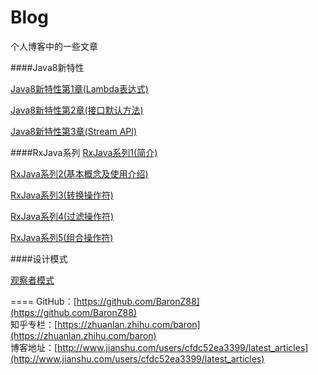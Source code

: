 # Blog
个人博客中的一些文章

####Java8新特性

[Java8新特性第1章(Lambda表达式)](https://github.com/BaronZ88/Blog/blob/master/Java8%E6%96%B0%E7%89%B9%E6%80%A7/Java8%E6%96%B0%E7%89%B9%E6%80%A7%E7%AC%AC1%E7%AB%A0\(Lambda%E8%A1%A8%E8%BE%BE%E5%BC%8F\).md)

[Java8新特性第2章(接口默认方法)](https://github.com/BaronZ88/Blog/blob/master/Java8%E6%96%B0%E7%89%B9%E6%80%A7/Java8%E6%96%B0%E7%89%B9%E6%80%A7%E7%AC%AC2%E7%AB%A0\(%E6%8E%A5%E5%8F%A3%E9%BB%98%E8%AE%A4%E6%96%B9%E6%B3%95\).md)

[Java8新特性第3章(Stream API)](https://github.com/BaronZ88/Blog/blob/master/Java8%E6%96%B0%E7%89%B9%E6%80%A7/Java8%E6%96%B0%E7%89%B9%E6%80%A7%E7%AC%AC3%E7%AB%A0\(Stream%20API\).md)

####RxJava系列
[RxJava系列1(简介)](https://github.com/BaronZ88/Blog/blob/master/RxJava%E7%B3%BB%E5%88%97/RxJava%E7%B3%BB%E5%88%971\(%E7%AE%80%E4%BB%8B\)/RxJava%E7%B3%BB%E5%88%971\(%E7%AE%80%E4%BB%8B\).md)

[RxJava系列2(基本概念及使用介绍)](https://github.com/BaronZ88/Blog/blob/master/RxJava%E7%B3%BB%E5%88%97/RxJava%E7%B3%BB%E5%88%972\(%E5%9F%BA%E6%9C%AC%E6%A6%82%E5%BF%B5%E5%8F%8A%E4%BD%BF%E7%94%A8%E4%BB%8B%E7%BB%8D\)/RxJava%E7%B3%BB%E5%88%972\(%E5%9F%BA%E6%9C%AC%E6%A6%82%E5%BF%B5%E5%8F%8A%E4%BD%BF%E7%94%A8%E4%BB%8B%E7%BB%8D\).md)

[RxJava系列3(转换操作符)](https://github.com/BaronZ88/Blog/blob/master/RxJava%E7%B3%BB%E5%88%97/RxJava%E7%B3%BB%E5%88%973\(%E8%BD%AC%E6%8D%A2%E6%93%8D%E4%BD%9C%E7%AC%A6\)/RxJava%E7%B3%BB%E5%88%973\(%E8%BD%AC%E6%8D%A2%E6%93%8D%E4%BD%9C%E7%AC%A6\).md)

[RxJava系列4(过滤操作符)](https://github.com/BaronZ88/Blog/blob/master/RxJava%E7%B3%BB%E5%88%97/RxJava%E7%B3%BB%E5%88%974\(%E8%BF%87%E6%BB%A4%E6%93%8D%E4%BD%9C%E7%AC%A6\)/RxJava%E7%B3%BB%E5%88%974\(%E8%BF%87%E6%BB%A4%E6%93%8D%E4%BD%9C%E7%AC%A6\).md)

[RxJava系列5(组合操作符)](https://github.com/BaronZ88/Blog/blob/master/RxJava%E7%B3%BB%E5%88%97/RxJava%E7%B3%BB%E5%88%975\(%E7%BB%84%E5%90%88%E6%93%8D%E4%BD%9C%E7%AC%A6\)/RxJava%E7%B3%BB%E5%88%975\(%E7%BB%84%E5%90%88%E6%93%8D%E4%BD%9C%E7%AC%A6\).md)

####设计模式

[观察者模式](https://github.com/BaronZ88/Blog/blob/master/DesignPatterns/ObserverPattern/%E8%A7%82%E5%AF%9F%E8%80%85%E6%A8%A1%E5%BC%8F.md)

====
GitHub：[https://github.com/BaronZ88](https://github.com/BaronZ88)  
知乎专栏：[https://zhuanlan.zhihu.com/baron](https://zhuanlan.zhihu.com/baron)  
博客地址：[http://www.jianshu.com/users/cfdc52ea3399/latest_articles](http://www.jianshu.com/users/cfdc52ea3399/latest_articles)

